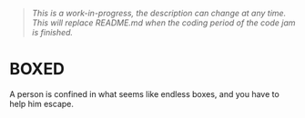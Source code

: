 > *This is a work-in-progress, the description can change at any time. This will replace README.md when the coding period of the code jam is finished.*

# BOXED
A person is confined in what seems like endless boxes, and you have to help him escape.

